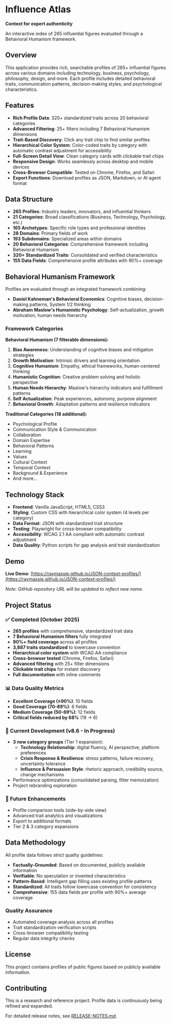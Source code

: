 # Influence Atlas

**Context for expert authenticity**

An interactive index of 265 influential figures evaluated through a Behavioral Humanism framework.

## Overview

This application provides rich, searchable profiles of 265+ influential figures across various domains including technology, business, psychology, philosophy, design, and more. Each profile includes detailed behavioral traits, communication patterns, decision-making styles, and psychological characteristics.

## Features

- **Rich Profile Data**: 320+ standardized traits across 20 behavioral categories
- **Advanced Filtering**: 25+ filters including 7 Behavioral Humanism dimensions
- **Trait-Based Discovery**: Click any trait chip to find similar profiles
- **Hierarchical Color System**: Color-coded traits by category with automatic contrast adjustment for accessibility
- **Full-Screen Detail View**: Clean category cards with clickable trait chips
- **Responsive Design**: Works seamlessly across desktop and mobile devices
- **Cross-Browser Compatible**: Tested on Chrome, Firefox, and Safari
- **Export Functions**: Download profiles as JSON, Markdown, or AI agent format

## Data Structure

- **265 Profiles**: Industry leaders, innovators, and influential thinkers
- **21 Categories**: Broad classifications (Business, Technology, Psychology, etc.)
- **165 Archetypes**: Specific role types and professional identities
- **28 Domains**: Primary fields of work
- **193 Subdomains**: Specialized areas within domains
- **20 Behavioral Categories**: Comprehensive framework including Behavioral Humanism
- **320+ Standardized Traits**: Consolidated and verified characteristics
- **155 Data Fields**: Comprehensive profile attributes with 90%+ coverage

## Behavioral Humanism Framework

Profiles are evaluated through an integrated framework combining:
- **Daniel Kahneman's Behavioral Economics**: Cognitive biases, decision-making patterns, System 1/2 thinking
- **Abraham Maslow's Humanistic Psychology**: Self-actualization, growth motivation, human needs hierarchy

### Framework Categories

**Behavioral Humanism (7 filterable dimensions):**
1. **Bias Awareness**: Understanding of cognitive biases and mitigation strategies
2. **Growth Motivation**: Intrinsic drivers and learning orientation  
3. **Cognitive Humanism**: Empathy, ethical frameworks, human-centered thinking
4. **Humanistic Cognition**: Creative problem solving and holistic perspective
5. **Human Needs Hierarchy**: Maslow's hierarchy indicators and fulfillment patterns
6. **Self Actualization**: Peak experiences, autonomy, purpose alignment
7. **Behavioral Growth**: Adaptation patterns and resilience indicators

**Traditional Categories (18 additional):**
- Psychological Profile
- Communication Style & Communication
- Collaboration
- Domain Expertise
- Behavioral Patterns
- Learning
- Values
- Cultural Context
- Temporal Context
- Background & Experience
- And more...

## Technology Stack

- **Frontend**: Vanilla JavaScript, HTML5, CSS3
- **Styling**: Custom CSS with hierarchical color system (4 levels per category)
- **Data Format**: JSON with standardized trait structure
- **Testing**: Playwright for cross-browser compatibility
- **Accessibility**: WCAG 2.1 AA compliant with automatic contrast adjustment
- **Data Quality**: Python scripts for gap analysis and trait standardization

## Demo

**Live Demo**: [https://raymassie.github.io/JSON-context-profiles/](https://raymassie.github.io/JSON-context-profiles/)

*Note: GitHub repository URL will be updated to reflect new name.*

## Project Status

### ✅ Completed (October 2025)
- **265 profiles** with comprehensive, standardized trait data
- **7 Behavioral Humanism filters** fully integrated
- **90%+ field coverage** across all profiles
- **3,887 traits standardized** to lowercase convention
- **Hierarchical color system** with WCAG AA compliance
- **Cross-browser tested** (Chrome, Firefox, Safari)
- **Advanced filtering** with 25+ filter dimensions
- **Clickable trait chips** for instant discovery
- **Full documentation** with inline comments

### 📊 Data Quality Metrics
- **Excellent Coverage (≥90%)**: 10 fields
- **Good Coverage (70-89%)**: 6 fields
- **Medium Coverage (50-69%)**: 12 fields
- **Critical fields reduced by 68%** (19 → 6)

### 🎯 Current Development (v8.6 - In Progress)
- **3 new category groups** (Tier 1 expansion):
  - **Technology Relationship**: digital fluency, AI perspective, platform preferences
  - **Crisis Response & Resilience**: stress patterns, failure recovery, uncertainty tolerance
  - **Influence & Persuasion Style**: rhetoric approach, credibility source, change mechanisms
- Performance optimizations (consolidated parsing, filter memoization)
- Project rebranding exploration

### 🎯 Future Enhancements
- Profile comparison tools (side-by-side view)
- Advanced trait analytics and visualizations
- Export to additional formats
- Tier 2 & 3 category expansions

## Data Methodology

All profile data follows strict quality guidelines:

- **Factually-Grounded**: Based on documented, publicly available information
- **Verifiable**: No speculation or invented characteristics
- **Pattern-Based**: Intelligent gap filling uses existing profile patterns
- **Standardized**: All traits follow lowercase convention for consistency
- **Comprehensive**: 155 data fields per profile with 90%+ average coverage

### Quality Assurance
- Automated coverage analysis across all profiles
- Trait standardization verification scripts
- Cross-browser compatibility testing
- Regular data integrity checks

## License

This project contains profiles of public figures based on publicly available information.

## Contributing

This is a research and reference project. Profile data is continuously being refined and expanded.

For detailed release notes, see [RELEASE-NOTES.md](RELEASE-NOTES.md).

